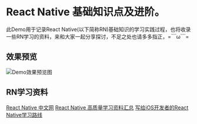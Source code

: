 # React Native 基础知识点及进阶。

此Demo用于记录React Native(以下简称RN)基础知识的学习实践过程，也将收录一些RN学习的资料，来和大家一起分享探讨，不足之处也请多多指正，=￣ω￣=

## 效果预览
![Demo效果预览图](https://github.com/NinoWang/RNDemo/raw/master/rndemo.gif)

## RN学习资料
[React Native 中文网][3]
[React Native 高质量学习资料汇总][1]
[写给iOS开发者的React Native学习路线][2]

[1]: http://blog.csdn.net/u012992171/article/details/51879358
[2]: http://blog.talisk.cn/blog/2016/08/13/RN-Learning-path-for-iOS-developer/
[3]: https://reactnative.cn
